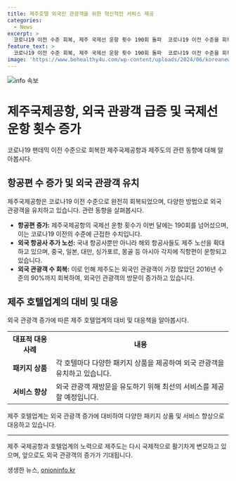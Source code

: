 ```yaml
---
title: 제주호텔 외국인 관광객을 위한 혁신적인 서비스 제공
categories:
  - News
excerpt: >
  코로나19 이전 수준 회복, 제주 국제선 운항 횟수 190회 돌파  코로나19 이전 수준을 회복한 제주국제공항, 국내외 항공사들의 활발한 운항에 따라 외국 관광객 수가 증가하며 제주 호텔업계도 외국인 고객 유치에 주력하고 있다. 특히 중국, 일본, 대만, 싱가포르, 몽골 등 아시아 각지로의 직항편 운항이 증가하면서 제주의 국제선 운항이 확대되고 있다. 외국 관광객 증가에 대비해 호텔과 리조트는 다양한 패키지 상품을 내놓으며 외국인 고객을 유치하기 위해 노력하고 있다.
feature_text: >
  코로나19 이전 수준 회복, 제주 국제선 운항 횟수 190회 돌파  코로나19 이전 수준을 회복한 제주국제공항, 국내외 항공사들의 활발한 운항에 따라 외국 관광객 수가 증가하며 제주 호텔업계도 외국인 고객 유치에 주력하고 있다. 특히 중국, 일본, 대만, 싱가포르, 몽골 등 아시아 각지로의 직항편 운항이 증가하면서 제주의 국제선 운항이 확대되고 있다. 외국 관광객 증가에 대비해 호텔과 리조트는 다양한 패키지 상품을 내놓으며 외국인 고객을 유치하기 위해 노력하고 있다.
image: 'https://www.behealthy4u.com/wp-content/uploads/2024/06/koreanews.jpg'
---
```


<p><img src="https://www.behealthy4u.com/wp-content/uploads/2024/06/koreanews.jpg" alt="info 속보" /></p>

<h1>제주국제공항, 외국 관광객 급증 및 국제선 운항 횟수 증가</h1>

<p data-ke-size="size16">코로나19 팬데믹 이전 수준으로 회복한 제주국제공항과 제주도의 관련 동향에 대해 알아봅시다.</p>

<h2 data-ke-size="size26">항공편 수 증가 및 외국 관광객 유치</h2>

<p data-ke-size="size16">제주국제공항은 코로나19 이전 수준으로 완전히 회복되었으며, 다양한 방법으로 외국 관광객을 유치하고 있습니다. 관련 동향을 살펴봅시다.</p>

<ul>
  <li><b>항공편 증가:</b> 제주국제공항의 국제선 운항 횟수가 이번 달에는 190회를 넘어섰으며, 이는 코로나19 이전의 수준에 근접한 수치입니다.</li>
  <li><b>외국 항공사 추가 노선:</b> 국내 항공사뿐만 아니라 해외 항공사들도 제주 노선을 확대하고 있으며, 중국, 일본, 대만, 싱가포르, 몽골 등 아시아 각지에 직항편이 운항되고 있습니다.</li>
  <li><b>외국 관광객 수 회복:</b> 이로 인해 제주도는 외국인 관광객이 가장 많았던 2016년 수준의 90%까지 회복하여, 외국인 관광객의 방문이 증가하고 있습니다.</li>
</ul>

<h2 data-ke-size="size26">제주 호텔업계의 대비 및 대응</h2>

<p data-ke-size="size16">외국 관광객 증가에 따른 제주 호텔업계의 대비 및 대응책을 알아봅시다.</p>

<table>
  <tr>
    <th>대표적 대응 사례</th>
    <th>내용</th>
  </tr>
  <tr>
    <td style="text-align: center; height: 17px;"><b>패키지 상품</b></td>
    <td>각 호텔마다 다양한 패키지 상품을 제공하여 외국 관광객을 유치하고 있습니다.</td>
  </tr>
  <tr>
    <td style="text-align: center; height: 17px;"><b>서비스 향상</b></td>
    <td>외국 관광객 재방문을 유도하기 위해 최선의 서비스를 제공할 예정입니다.</td>
  </tr>
</table>

<p data-ke-size="size16">제주 호텔업계는 외국 관광객 증가에 대비하여 다양한 패키지 상품 및 서비스 향상으로 대응하고 있습니다.</p>

<hr>

<p data-ke-size="size16">제주 국제공항과 호텔업계의 노력으로 제주도는 다시 국제적으로 활기차게 변모하고 있으며, 앞으로도 외국 관광객의 증가가 기대됩니다.</p>
생생한 뉴스, <a href="https://onioninfo.kr" rel="dofollow">onioninfo.kr</a>


